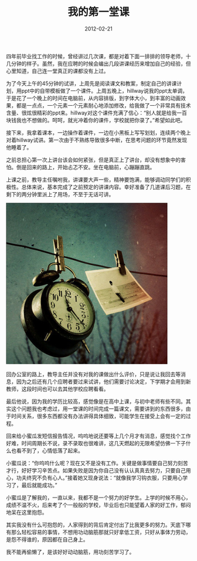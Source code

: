 ﻿---
title: "我的第一堂课"
date: 2012-02-21
categories: 
  - "essay"
tags: 
  - "工作"
---

四年前毕业找工作的时候，曾经讲过几次课，都是对着下面一排排的领导老师，十几分钟的样子。虽然，我在应聘的时候会编出几段讲课经历来增加自己的经验，但心里知道，自己连一堂真正的课都没有上过。

为了今天上午的45分钟的试讲，上周先是阅读课文和教案，制定自己的讲课计划，用ppt中的自带模板做了一个课件。上周五晚上，hillway说我的ppt太单调，于是花了一个晚上的时间在电脑前，从内容排版，到字体大小，到丰富的动画效果，都是一点点，一个元素一个元素耐心地添加修改，给我做了一个非常具有技术含量、很炫很精彩的ppt来。hillway对这个课件充满了信心：“别人就是给我一百块钱我也不想做的。呵呵，就光冲着你的课件，学校就把你录了。”希望如此吧。

接下来，我拿着课本，一边操作着课件，一边在小黑板上写写划划，连续两个晚上对着hillway试讲。第一次由于不熟练导致很多中断，在思考问题的环节竟然发现他睡着了。

之前总担心第一次上讲台该会如何紧张，但是真正上了讲台，却没有想象中的害怕。倒是回来的路上，开始忐忑不安。坐在电脑前，心蹦蹦直跳。

上课之前，教导主任嘱咐我，讲课要大声一些，精神要饱满，能够调动同学们的积极性。总体来说，基本完成了之前预定的讲课内容。幸好准备了几道课后习题，在剩下的两分钟里派上了用场，不至于无话可讲。

![62231101gw1dq67c7q2xkj](/images/6914029485_e7077b41fc_z.jpg)

回办公室的路上，教导主任并没有对我的课做出什么评价，只是说让我回去等消息，因为之后还有几个应聘者要过来试讲，他们需要讨论决定，下学期才会用到新教师，这段时间也可以去其他学校应聘看看。

最后他说，因为我的学历比较高，感觉像是在高中上课，与初中老师有些不同。其实这个问题我也考虑过，用一堂课的时间完成一篇课文，需要讲到的东西很多，由于时间关系，很多东西都没有办法讲得具体细致，可能学生在接受上会有一定的过程。

回来给小蜜瓜发短信报告情况，呜呜地说还要等上几个月才有消息，感觉找个工作好难，时间周期长不说，录不录取也很难讲，这几天燃起的无限希望仿佛一下子什么也看不到了，心情低落了起来。

小蜜瓜说：“你呜呜什么呢？现在又不是没有工作。关键是做事情要自己努力刻苦才行，好好学习辛苦点。如果失败是因为你自己没有认认真真去努力，只要自己用心，功夫终究不负有心人。”接着她又现身说法：“就像我学习钩衣服，只要用心学习了，最后就能成功。”

小蜜瓜是了解我的，一直以来，我都不是一个努力的好学生。上学的时候不用心，成绩不温不火，后来考了个一般般的学校，毕业后也只能望着人家的好工作，郁闷地呆在这里抱怨。

其实我没有什么可抱怨的，人家得到的背后肯定付出了比我更多的努力。天底下哪有那么轻松容易的事情，不想用功动脑筋那就只好拿低工资，只好从事体力劳动，是怨不得谁的，原因都在自己身上。

我不能再偷懒了，是该好好动动脑筋，用功刻苦学习了。
